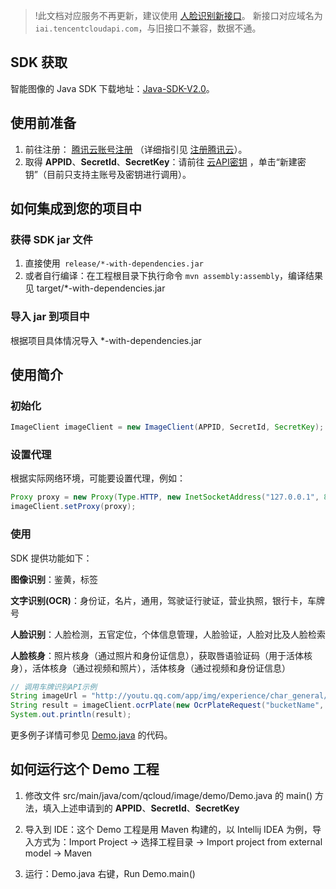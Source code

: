 >!此文档对应服务不再更新，建议使用 [人脸识别新接口](https://cloud.tencent.com/document/product/867/32770 )。
新接口对应域名为`iai.tencentcloudapi.com`，与旧接口不兼容，数据不通。

## SDK 获取
智能图像的 Java SDK 下载地址：[Java-SDK-V2.0](https://github.com/tencentyun/image-java-sdk-v2.0)。

## 使用前准备
1. 前往注册： [腾讯云账号注册](https://cloud.tencent.com/register) （详细指引见 [注册腾讯云](https://cloud.tencent.com/document/product/378/9603)）。
2. 取得 **APPID**、**SecretId**、**SecretKey**：请前往 [云API密钥](https://console.cloud.tencent.com/cam/capi) ，单击“新建密钥”（目前只支持主账号及密钥进行调用）。

## 如何集成到您的项目中
### 获得 SDK jar 文件
1. 直接使用` release/*-with-dependencies.jar`
2. 或者自行编译：在工程根目录下执行命令 `mvn assembly:assembly`，编译结果见 target/*-with-dependencies.jar

### 导入 jar 到项目中
根据项目具体情况导入 *-with-dependencies.jar

## 使用简介
### 初始化

```java
ImageClient imageClient = new ImageClient(APPID, SecretId, SecretKey);
```

### 设置代理
根据实际网络环境，可能要设置代理，例如：

```java
Proxy proxy = new Proxy(Type.HTTP, new InetSocketAddress("127.0.0.1", 8080));
imageClient.setProxy(proxy);
```

### 使用
SDK 提供功能如下：

**图像识别**：鉴黄，标签  

**文字识别(OCR)**：身份证，名片，通用，驾驶证行驶证，营业执照，银行卡，车牌号  

**人脸识别**：人脸检测，五官定位，个体信息管理，人脸验证，人脸对比及人脸检索  

**人脸核身**：照片核身（通过照片和身份证信息），获取唇语验证码（用于活体核身），活体核身（通过视频和照片），活体核身（通过视频和身份证信息）

```java
// 调用车牌识别API示例
String imageUrl = "http://youtu.qq.com/app/img/experience/char_general/icon_ocr_license_3.jpg";
String result = imageClient.ocrPlate(new OcrPlateRequest("bucketName", imageUrl));
System.out.println(result);
```

更多例子详情可参见 [Demo.java](https://github.com/tencentyun/image-java-sdk-v2.0/blob/master/src/main/java/com/qcloud/image/demo/Demo.java) 的代码。


## 如何运行这个 Demo 工程
1. 修改文件 src/main/java/com/qcloud/image/demo/Demo.java 的 main() 方法，填入上述申请到的 **APPID**、**SecretId**、**SecretKey**

2. 导入到 IDE：这个 Demo 工程是用 Maven 构建的，以 Intellij IDEA 为例，导入方式为：Import Project -> 选择工程目录 -> 
  Import project from external model -> Maven
3. 运行：Demo.java 右键，Run Demo.main()
